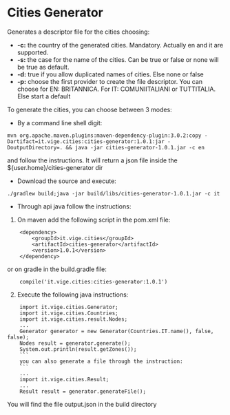 # Cities Generator
Generates a descriptor file for the cities choosing:

- **-c:** the country of the generated cities. Mandatory. Actually en and it are supported.
- **-s:** the case for the name of the cities. Can be true or false or none will be true as default.
- **-d:** true if you allow duplicated names of cities. Else none or false
- **-p:** choose the first provider to create the file descriptor. You can choose for EN: BRITANNICA. For IT: COMUNIITALIANI or TUTTITALIA. Else start a default

To generate the cities, you can choose between 3 modes:

- By a command line shell digit:
```
mvn org.apache.maven.plugins:maven-dependency-plugin:3.0.2:copy -Dartifact=it.vige.cities:cities-generator:1.0.1:jar -DoutputDirectory=. && java -jar cities-generator-1.0.1.jar -c en
```
and follow the instructions. It will return a json file inside the ${user.home}/cities-generator dir

- Download the source and execute:
```
./gradlew build;java -jar build/libs/cities-generator-1.0.1.jar -c it
```

- Through api java follow the instructions:
	
1. On maven add the following script in the pom.xml file:
```
	<dependency>
		<groupId>it.vige.cities</groupId>
		<artifactId>cities-generator</artifactId>
		<version>1.0.1</version>
	</dependency>
```
	
or on gradle in the build.gradle file:
		
```
	compile('it.vige.cities:cities-generator:1.0.1')
```
	
2. Execute the following java instructions:
```
	import it.vige.cities.Generator;
	import it.vige.cities.Countries;
	import it.vige.cities.result.Nodes;
	...
	Generator generator = new Generator(Countries.IT.name(), false, false);
	Nodes result = generator.generate();
	System.out.println(result.getZones());
	```
	you can also generate a file through the instruction:
	```
	...
	import it.vige.cities.Result;
	...
	Result result = generator.generateFile();
```
You will find the file output.json in the build directory